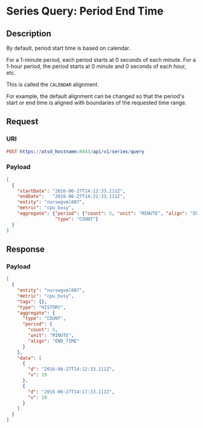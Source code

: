 # Series Query: Period End Time

## Description

By default, period start time is based on calendar.

For a 1-minute period, each period starts at 0 seconds of each minute. For a 1-hour period, the period starts at 0 minute and 0 seconds of each hour, etc.

This is called the `CALENDAR` alignment.

For example, the default alignment can be changed so that the period's start or end time is aligned with boundaries of the requested time range.

## Request

### URI

```elm
POST https://atsd_hostname:8443/api/v1/series/query
```

### Payload

```json
[
  {
    "startDate": "2016-06-27T14:12:33.111Z",
    "endDate":   "2016-06-27T14:22:33.111Z",
    "entity": "nurswgvml007",
    "metric": "cpu_busy",
    "aggregate": {"period": {"count": 5, "unit": "MINUTE", "align": "END_TIME"},
                  "type": "COUNT"}
  }
]
```

## Response

### Payload

```json
[
  {
    "entity": "nurswgvml007",
    "metric": "cpu_busy",
    "tags": {},
    "type": "HISTORY",
    "aggregate": {
      "type": "COUNT",
      "period": {
        "count": 5,
        "unit": "MINUTE",
        "align": "END_TIME"
      }
    },
    "data": [
      {
        "d": "2016-06-27T14:12:33.111Z",
        "v": 19
      },
      {
        "d": "2016-06-27T14:17:33.111Z",
        "v": 19
      }
    ]
  }
]
```
